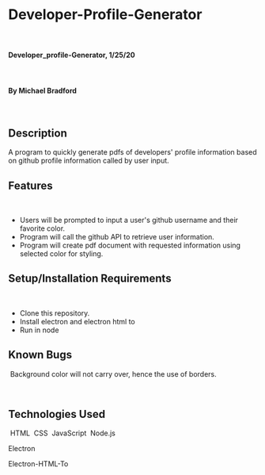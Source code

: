 # Developer-Profile-Generator
​
#### Developer_profile-Generator, 1/25/20
​
#### By Michael Bradford
​
## Description
A program to quickly generate pdfs of developers' profile information based on github profile information called by user input.

## Features
​
* Users will be prompted to input a user's github username and their favorite color.
* Program will call the github API to retrieve user information.
* Program will create pdf document with requested information using selected color for styling.
​
​
## Setup/Installation Requirements
​
* Clone this repository.
* Install electron and electron html to
* Run in node 
​
​
​
## Known Bugs
​
Background color will not carry over, hence the use of borders.

​
## Technologies Used
​
HTML
​
CSS
​
JavaScript
​
Node.js

Electron

Electron-HTML-To
​